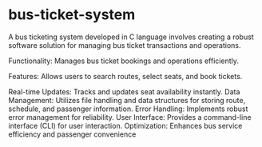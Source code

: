 # bus-ticket-system
A bus ticketing system developed in C language involves creating a robust software solution for managing bus ticket transactions and operations.

Functionality: Manages bus ticket bookings and operations efficiently.

Features: Allows users to search routes, select seats, and book tickets.

Real-time Updates: Tracks and updates seat availability instantly.
Data Management: Utilizes file handling and data structures for storing route, schedule, and passenger information.
Error Handling: Implements robust error management for reliability.
User Interface: Provides a command-line interface (CLI) for user interaction.
Optimization: Enhances bus service efficiency and passenger convenience
